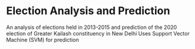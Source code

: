 # Election Analysis and Prediction

An analysis of elections held in 2013-2015 and prediction of the 2020 election of Greater Kailash constituency in New Delhi 
Uses Support Vector Machine (SVM) for prediction
